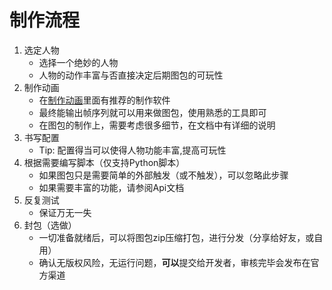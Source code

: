 # 制作流程

1. 选定人物
    * 选择一个绝妙的人物
    * 人物的动作丰富与否直接决定后期图包的可玩性
2. 制作动画
    * 在[制作动画](/docs/图包制作/制作动画/)里面有推荐的制作软件
    * 最终能输出帧序列就可以用来做图包，使用熟悉的工具即可
    * 在图包的制作上，需要考虑很多细节，在文档中有详细的说明
3. 书写配置
    * Tip: 配置得当可以使得人物功能丰富,提高可玩性
4. 根据需要编写脚本（仅支持Python脚本）
    * 如果图包只是需要简单的外部触发（或不触发），可以忽略此步骤
    * 如果需要丰富的功能，请参阅Api文档
5. 反复测试
    * 保证万无一失
6. 封包（选做）
    * 一切准备就绪后，可以将图包zip压缩打包，进行分发（分享给好友，或自用）
    * 确认无版权风险，无运行问题，**可以**提交给开发者，审核完毕会发布在官方渠道